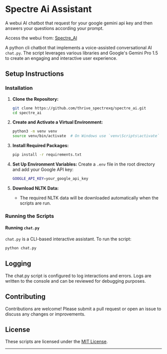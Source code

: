 # Spectre Ai Assistant

A webui AI chatbot that request for your google gemini api key and then answers your questions according your prompt.

Access the webui from: [Spectre_AI](spectre-ai-pi.vercel.app)

A python cli chatbot that implements a voice-assisted conversational AI `chat.py`. The script leverages various libraries and Google's Gemini Pro 1.5 to create an engaging and interactive user experience.

## Setup Instructions

### Installation

1. **Clone the Repository:**

    ```sh
    git clone https://github.com/thrive_spectrexq/spectre_ai.git
    cd spectre_ai
    ```

2. **Create and Activate a Virtual Environment:**

    ```sh
    python3 -m venv venv
    source venv/bin/activate  # On Windows use `venv\Scripts\activate`
    ```

3. **Install Required Packages:**

    ```sh
    pip install -r requirements.txt
    ```

4. **Set Up Environment Variables:**
    Create a `.env` file in the root directory and add your Google API key:

    ```sh
    GOOGLE_API_KEY=your_google_api_key
    ```

5. **Download NLTK Data:**
   - The required NLTK data will be downloaded automatically when the scripts are run.

### Running the Scripts

#### Running `chat.py`

`chat.py` is a CLI-based interactive assistant. To run the script:

```bash
python chat.py
```

## Logging

The chat.py script is configured to log interactions and errors. Logs are written to the console and can be reviewed for debugging purposes.

## Contributing

Contributions are welcome! Please submit a pull request or open an issue to discuss any changes or improvements.

## License

These scripts are licensed under the [MIT License](LICENSE).

---
